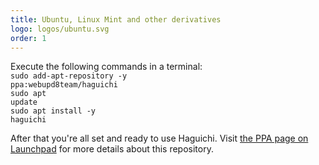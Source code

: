 ```yaml
---
title: Ubuntu, Linux Mint and other derivatives
logo: logos/ubuntu.svg
order: 1
---
```

Execute the following commands in a terminal:<br>
<code class="user">sudo add-apt-repository -y ppa:webupd8team/haguichi</code><br>
<code class="user">sudo apt update</code><br>
<code class="user">sudo apt install -y haguichi</code>

After that you're all set and ready to use Haguichi. Visit <a href="https://launchpad.net/~webupd8team/+archive/haguichi" target="_blank" rel="noopener">the PPA page on Launchpad</a> for more details about this repository.
